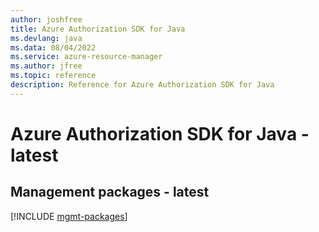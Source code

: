```yaml
---
author: joshfree
title: Azure Authorization SDK for Java
ms.devlang: java
ms.data: 08/04/2022
ms.service: azure-resource-manager
ms.author: jfree
ms.topic: reference
description: Reference for Azure Authorization SDK for Java
---
```

# Azure Authorization SDK for Java - latest

## Management packages - latest
[!INCLUDE [mgmt-packages](authorization-mgmt-index.md)]